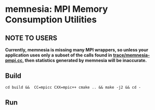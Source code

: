 # memnesia: MPI Memory Consumption Utilities

## NOTE TO USERS
**Currently, memnesia is missing many MPI wrappers, so unless your application
uses only a subset of the calls found in
[trace/memnesia-pmpi.cc](trace/memnesia-pmpi.cc), then statistics generated by
memnesia will be inaccurate.**

## Build
```
cd build &&  CC=mpicc CXX=mpic++ cmake .. && make -j2 && cd -
```

## Run
